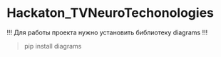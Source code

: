 # Hackaton_TVNeuroTechonologies

!!! Для работы проекта нужно установить библиотеку diagrams !!!
> pip install diagrams
